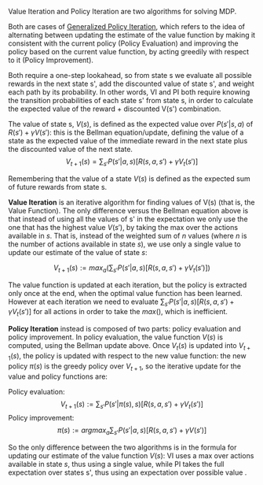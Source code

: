 Value Iteration and Policy Iteration are two algorithms for solving MDP. 

Both are cases of [Generalized Policy Iteration](http://incompleteideas.net/sutton/book/ebook/node46.html), which refers to the idea of alternating between updating the estimate of the value function by making it consistent with the current policy (Policy Evaluation) and improving the policy based on the current value function, by acting greedily with respect to it (Policy Improvement).

Both require a one-step lookahead, so from state s we evaluate all possible rewards in the next state s', add the discounted value of state s', and weight each path by its probability. In other words, VI and PI both require knowing the transition probabilities of each state s' from state s, in order to calculate the expected value of the reward + discounted V(s') combination. 

The value of state s, $V(s)$, is defined as the expected value over $P(s'|s,a)$ of $R(s') + \gamma V(s')$: this is the Bellman equation/update, defining the value of a state as the expected value of the immediate reward in the next state plus the discounted value of the next state.
$$
V_{t+1}(s) = \sum_{s'} P(s'| a, s)[R(s,a, s') + \gamma V_{t}(s')]
$$

Remembering that the value of a state $V(s)$ is defined as the expected sum of future rewards from state s.

**Value Iteration** is an iterative algorithm for finding values of V(s) (that is, the Value Function). The only difference versus the Bellman equation above is that instead of using all the values of s' in the expectation we only use the one that has the highest value $V(s')$, by taking the max over the actions available in $s$. That is, instead of the weighted sum of $n$ values (where $n$ is the number of actions available in state $s$), we use only a single value to update our estimate of the value of state $s$:

$$
V_{t+1}(s) := max_{a} ( \sum_{s'} P(s' | a, s)[R(s,a, s') + \gamma V_{t}(s')] )
$$

The value function is updated at each iteration, but the policy is extracted only once at the end, when the optimal value function has been learned. However at each iteration we need to evaluate $\sum_{s'} P(s' | a, s)[R(s,a, s') + \gamma V_{t}(s')]$ for all actions in order to take the $max()$, which is inefficient.

**Policy Iteration** instead is composed of two parts: policy evaluation and policy improvement. In policy evaluation, the value function $V(s)$ is computed, using the Bellman update above. Once $V_{t}(s)$ is updated into $V_{t+1}(s)$, the policy is updated with respect to the new value function: the new policy $\pi(s)$ is the greedy policy over $V_{t+1}$, so the iterative update for the value and policy functions are:

Policy evaluation:
$$
V_{t+1}(s) := \sum_{s'} P(s'| \pi(s), s)[R(s,a, s') + \gamma V_{t}(s')]
$$
Policy improvement:
$$
\pi(s) := argmax_{a} \sum_{s'} P(s'| a, s)[R(s,a, s') + \gamma V(s')]
$$

So the only difference between the two algorithms is in the formula for updating our estimate of the value function $V(s)$: VI uses a max over actions available in state $s$, thus using a single value, while PI takes the full expectation over states s', thus using an expectation over possible value . 